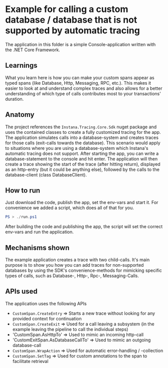 # Example for calling a custom database / database that is not supported by automatic tracing

The application in this folder is a simple Console-application written with the .NET Core Framework.

## Learnings

What you learn here is how you can make your custom spans appear as typed spans (like Database, Http, Messaging, RPC, etc.). This makes it easier to look at and understand complex traces and also allows for a better understanding of which type of calls contributes most to your transactions' duration.

## Anatomy 

The project references the `Instana.Tracing.Core.Sdk` nuget package and uses the contained classes to create a fully customized tracing for the app.
The application simulates calls into a database-system and creates traces for those calls (exit-calls towards the database).
This scenario would apply to situations where you are using a database-system which Instana's automatic tracing does not support.
After starting the app, you can write a database-statement to the console and hit enter. The application will then create a trace showing the start
of the trace (after hitting return), displayed as an http-entry (but it could be anything else), followed by the calls to the database-client (class DatabaseClient).

## How to run

Just download the code, publish the app, set the env-vars and start it.
For convenience we added a script, which does all of that for you.

```powershell
PS > ./run.ps1
```

After building the code and publishing the app, the script will set the correct env-vars and run the application.

## Mechanisms shown

The example application creates a trace with two child-calls. It's main purpose is to show you how you can add traces for non-supported databases by 
using the SDK's convenience-methods for mimicking specific types of calls, such as Database-, Http-, Rpc-, Messaging-Calls.

## APIs used

The application uses the following APIs

* `CustomSpan.CreateEntry` => Starts a new trace without looking for any provided context for continuation
* `CustomSpan.CreateExit` => Used for a call leaving a subsystem (in the example leaving the pipeline to call the individual steps)
* 'CustomSpan.AsHttpTo' => Used to mimic an incoming http-call
* 'CustomExitSpan.AsDatabaseCallTo' => Used to mimic an outgoing database-call
* `CustomSpan.WrapAction` => Used for automatic error-handling / -collection
* `CustomSpan.SetTag` => Used for custom annotations to the span to facilitate retrieval

